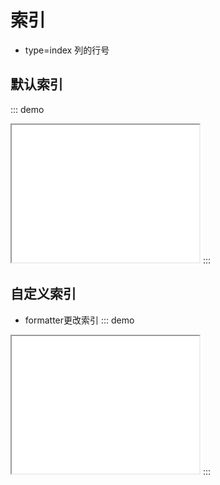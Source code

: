 # 索引
-  type=index 列的行号
## 默认索引
::: demo
<iframe src="/index/base.html" style="min-height:220px"></iframe>
:::

## 自定义索引
- formatter更改索引
::: demo
<iframe src="/index/custom.html" style="min-height:220px"></iframe>
:::